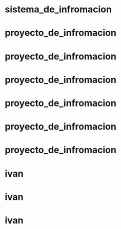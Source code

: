 # sistema_de_infromacion
# proyecto_de_infromacion
# proyecto_de_infromacion
# proyecto_de_infromacion
# proyecto_de_infromacion
# proyecto_de_infromacion
# proyecto_de_infromacion
# ivan
# ivan
# ivan
